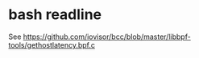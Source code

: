 # bash readline

See <https://github.com/iovisor/bcc/blob/master/libbpf-tools/gethostlatency.bpf.c>
